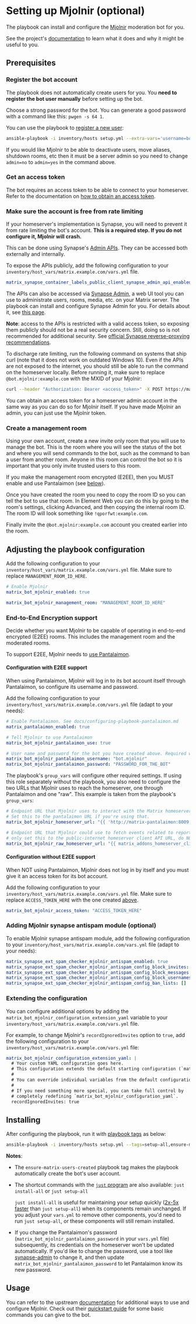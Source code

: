 # Setting up Mjolnir (optional)

The playbook can install and configure the [Mjolnir](https://github.com/matrix-org/mjolnir) moderation bot for you.

See the project's [documentation](https://github.com/matrix-org/mjolnir) to learn what it does and why it might be useful to you.

## Prerequisites

### Register the bot account

The playbook does not automatically create users for you. You **need to register the bot user manually** before setting up the bot.

Choose a strong password for the bot. You can generate a good password with a command like this: `pwgen -s 64 1`.

You can use the playbook to [register a new user](registering-users.md):

```sh
ansible-playbook -i inventory/hosts setup.yml --extra-vars='username=bot.mjolnir password=PASSWORD_FOR_THE_BOT admin=no' --tags=register-user
```

If you would like Mjolnir to be able to deactivate users, move aliases, shutdown rooms, etc then it must be a server admin so you need to change `admin=no` to `admin=yes` in the command above.

### Get an access token

The bot requires an access token to be able to connect to your homeserver. Refer to the documentation on [how to obtain an access token](obtaining-access-tokens.md).

### Make sure the account is free from rate limiting

If your homeserver's implementation is Synapse, you will need to prevent it from rate limiting the bot's account. **This is a required step. If you do not configure it, Mjolnir will crash.**

This can be done using Synapse's [Admin APIs](https://element-hq.github.io/synapse/latest/admin_api/user_admin_api.html#override-ratelimiting-for-users). They can be accessed both externally and internally.

To expose the APIs publicly, add the following configuration to your `inventory/host_vars/matrix.example.com/vars.yml` file.

```yaml
matrix_synapse_container_labels_public_client_synapse_admin_api_enabled: true
```

The APIs can also be accessed via [Synapse Admin](https://github.com/etkecc/synapse-admin), a web UI tool you can use to administrate users, rooms, media, etc. on your Matrix server. The playbook can install and configure Synapse Admin for you. For details about it, see [this page](configuring-playbook-synapse-admin.md).

**Note**: access to the APIs is restricted with a valid access token, so exposing them publicly should not be a real security concern. Still, doing so is not recommended for additional security. See [official Synapse reverse-proxying recommendations](https://element-hq.github.io/synapse/latest/reverse_proxy.html#synapse-administration-endpoints).

To discharge rate limiting, run the following command on systems that ship curl (note that it does not work on outdated Windows 10). Even if the APIs are not exposed to the internet, you should still be able to run the command on the homeserver locally. Before running it, make sure to replace `@bot.mjolnir:example.com` with the MXID of your Mjolnir:

```sh
curl --header "Authorization: Bearer <access_token>" -X POST https://matrix.example.com/_synapse/admin/v1/users/@bot.mjolnir:example.com/override_ratelimit
```

You can obtain an access token for a homeserver admin account in the same way as you can do so for Mjolnir itself. If you have made Mjolnir an admin, you can just use the Mjolnir token.

### Create a management room

Using your own account, create a new invite only room that you will use to manage the bot. This is the room where you will see the status of the bot and where you will send commands to the bot, such as the command to ban a user from another room. Anyone in this room can control the bot so it is important that you only invite trusted users to this room.

If you make the management room encrypted (E2EE), then you MUST enable and use Pantalaimon (see [below](#configuration-with-e2ee-support)).

Once you have created the room you need to copy the room ID so you can tell the bot to use that room. In Element Web you can do this by going to the room's settings, clicking Advanced, and then copying the internal room ID. The room ID will look something like `!qporfwt:example.com`.

Finally invite the `@bot.mjolnir:example.com` account you created earlier into the room.

## Adjusting the playbook configuration

Add the following configuration to your `inventory/host_vars/matrix.example.com/vars.yml` file. Make sure to replace `MANAGEMENT_ROOM_ID_HERE`.

```yaml
# Enable Mjolnir
matrix_bot_mjolnir_enabled: true

matrix_bot_mjolnir_management_room: "MANAGEMENT_ROOM_ID_HERE"
```

### End-to-End Encryption support

Decide whether you want Mjolnir to be capable of operating in end-to-end encrypted (E2EE) rooms. This includes the management room and the moderated rooms.

To support E2EE, Mjolnir needs to [use Pantalaimon](configuring-playbook-pantalaimon.md).

#### Configuration with E2EE support

When using Pantalaimon, Mjolnir will log in to its bot account itself through Pantalaimon, so configure its username and password.

Add the following configuration to your `inventory/host_vars/matrix.example.com/vars.yml` file (adapt to your needs):

```yaml
# Enable Pantalaimon. See docs/configuring-playbook-pantalaimon.md
matrix_pantalaimon_enabled: true

# Tell Mjolnir to use Pantalaimon
matrix_bot_mjolnir_pantalaimon_use: true

# User name and password for the bot you have created above. Required when using Pantalaimon.
matrix_bot_mjolnir_pantalaimon_username: "bot.mjolnir"
matrix_bot_mjolnir_pantalaimon_password: "PASSWORD_FOR_THE_BOT"
```

The playbook's `group_vars` will configure other required settings. If using this role separately without the playbook, you also need to configure the two URLs that Mjolnir uses to reach the homeserver, one through Pantalaimon and one "raw". This example is taken from the playbook's `group_vars`:

```yaml
# Endpoint URL that Mjolnir uses to interact with the Matrix homeserver (client-server API).
# Set this to the pantalaimon URL if you're using that.
matrix_bot_mjolnir_homeserver_url: "{{ 'http://matrix-pantalaimon:8009' if matrix_bot_mjolnir_pantalaimon_use else matrix_addons_homeserver_client_api_url }}"

# Endpoint URL that Mjolnir could use to fetch events related to reports (client-server API and /_synapse/),
# only set this to the public-internet homeserver client API URL, do NOT set this to the pantalaimon URL.
matrix_bot_mjolnir_raw_homeserver_url: "{{ matrix_addons_homeserver_client_api_url }}"
```

#### Configuration without E2EE support

When NOT using Pantalaimon, Mjolnir does not log in by itself and you must give it an access token for its bot account.

Add the following configuration to your `inventory/host_vars/matrix.example.com/vars.yml` file. Make sure to replace `ACCESS_TOKEN_HERE` with the one created [above](#get-an-access-token).

```yaml
matrix_bot_mjolnir_access_token: "ACCESS_TOKEN_HERE"
```

### Adding Mjolnir synapse antispam module (optional)

To enable Mjolnir synapse antispam module, add the following configuration to your `inventory/host_vars/matrix.example.com/vars.yml` file (adapt to your needs):

```yaml
matrix_synapse_ext_spam_checker_mjolnir_antispam_enabled: true
matrix_synapse_ext_spam_checker_mjolnir_antispam_config_block_invites: true
matrix_synapse_ext_spam_checker_mjolnir_antispam_config_block_messages: false
matrix_synapse_ext_spam_checker_mjolnir_antispam_config_block_usernames: false
matrix_synapse_ext_spam_checker_mjolnir_antispam_config_ban_lists: []
```

### Extending the configuration

You can configure additional options by adding the `matrix_bot_mjolnir_configuration_extension_yaml` variable to your `inventory/host_vars/matrix.example.com/vars.yml` file.

For example, to change Mjolnir's `recordIgnoredInvites` option to `true`, add the following configuration to your `inventory/host_vars/matrix.example.com/vars.yml` file:

```yaml
matrix_bot_mjolnir_configuration_extension_yaml: |
  # Your custom YAML configuration goes here.
  # This configuration extends the default starting configuration (`matrix_bot_mjolnir_configuration_yaml`).
  #
  # You can override individual variables from the default configuration, or introduce new ones.
  #
  # If you need something more special, you can take full control by
  # completely redefining `matrix_bot_mjolnir_configuration_yaml`.
  recordIgnoredInvites: true
```

## Installing

After configuring the playbook, run it with [playbook tags](playbook-tags.md) as below:

<!-- NOTE: let this conservative command run (instead of install-all) to make it clear that failure of the command means something is clearly broken. -->
```sh
ansible-playbook -i inventory/hosts setup.yml --tags=setup-all,ensure-matrix-users-created,start
```

**Notes**:

- The `ensure-matrix-users-created` playbook tag makes the playbook automatically create the bot's user account.

- The shortcut commands with the [`just` program](just.md) are also available: `just install-all` or `just setup-all`

  `just install-all` is useful for maintaining your setup quickly ([2x-5x faster](../CHANGELOG.md#2x-5x-performance-improvements-in-playbook-runtime) than `just setup-all`) when its components remain unchanged. If you adjust your `vars.yml` to remove other components, you'd need to run `just setup-all`, or these components will still remain installed.

- If you change the Pantalaimon's password (`matrix_bot_mjolnir_pantalaimon_password` in your `vars.yml` file) subsequently, its credentials on the homeserver won't be updated automatically. If you'd like to change the password, use a tool like [synapse-admin](configuring-playbook-synapse-admin.md) to change it, and then update `matrix_bot_mjolnir_pantalaimon_password` to let Pantalaimon know its new password.

## Usage

You can refer to the upstream [documentation](https://github.com/matrix-org/mjolnir) for additional ways to use and configure Mjolnir. Check out their [quickstart guide](https://github.com/matrix-org/mjolnir#quickstart-guide) for some basic commands you can give to the bot.
